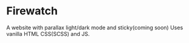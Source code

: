# Firewatch
A website with parallax light/dark mode and sticky(coming soon)
Uses vanilla HTML CSS(SCSS) and JS.
